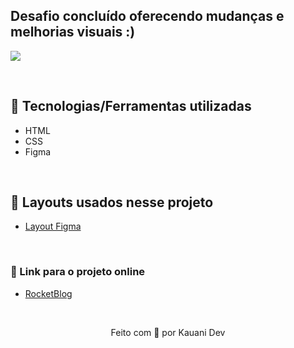 ## Desafio concluído oferecendo mudanças e melhorias visuais :)
<img src="https://user-images.githubusercontent.com/100402549/155925649-f6813d13-3651-41d1-9d51-d37a9debeb61.png" align="center" />

&nbsp;

## 💜 Tecnologias/Ferramentas utilizadas

* HTML
* CSS
* Figma

&nbsp;

## 💜 Layouts usados nesse projeto
* [Layout Figma](https://www.figma.com/file/1XO89QI4WlhtyvjqLq2NcH/DD-%2F-RocketBlog-(Copy)?node-id=312%3A152)

&nbsp;

### 💜 Link para o projeto online
* [RocketBlog](https://efficient-sloth-d85.notion.site/Desafio-RocketBlog-807e38809814423e80469b080444db5e/)

&nbsp;

<p align="center">Feito com 💜 por Kauani Dev</p>
